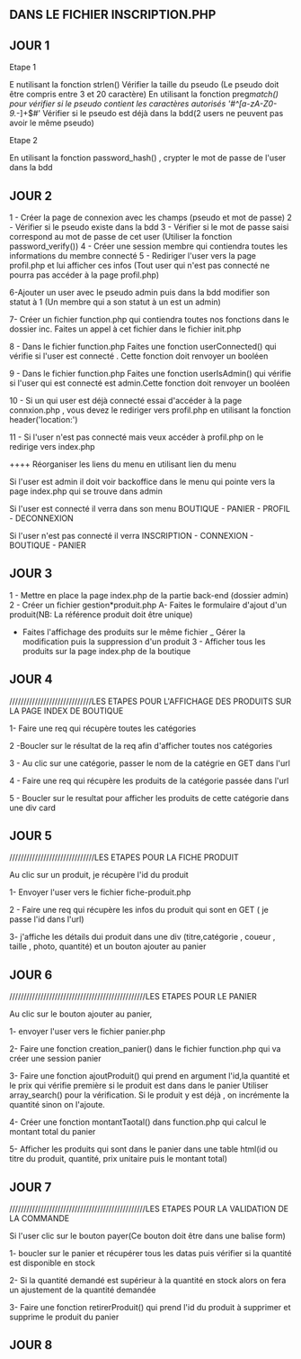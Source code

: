 ## DANS LE FICHIER INSCRIPTION.PHP

## JOUR 1

Etape 1

E nutilisant la fonction strlen() Vérifier la taille du pseudo (Le pseudo doit être compris entre 3 et 20 caractère)
En utilisant la fonction preg*match() pour vérifier si le pseudo contient les caractères autorisés '#^[a-zA-Z0-9.*-]+$#'
Vérifier si le pseudo est déjà dans la bdd(2 users ne peuvent pas avoir le même pseudo)

Etape 2

En utilisant la fonction password_hash() , crypter le mot de passe de l'user dans la bdd

## JOUR 2

1 - Créer la page de connexion avec les champs (pseudo et mot de passe)
2 - Vérifier si le pseudo existe dans la bdd
3 - Vérifier si le mot de passe saisi correspond au mot de passe de cet user (Utiliser la fonction password_verify())
4 - Créer une session membre qui contiendra toutes les informations du membre connecté
5 - Rediriger l'user vers la page profil.php et lui afficher ces infos (Tout user qui n'est pas connecté ne pourra pas accéder à la page profil.php)

6-Ajouter un user avec le pseudo admin puis dans la bdd modifier son statut à 1 (Un membre qui a son statut à un est un admin)

7- Créer un fichier function.php qui contiendra toutes nos fonctions dans le dossier inc. Faites un appel à cet fichier dans le fichier init.php

8 - Dans le fichier function.php Faites une fonction userConnected() qui vérifie si l'user est connecté . Cette fonction doit renvoyer un booléen

9 - Dans le fichier function.php Faites une fonction userIsAdmin() qui vérifie si l'user qui est connecté est admin.Cette fonction doit renvoyer un booléen

10 - Si un qui user est déjà connecté essai d'accéder à la page connxion.php , vous devez le rediriger vers profil.php en utilisant la fonction header('location:')

11 - Si l'user n'est pas connecté mais veux accéder à profil.php on le redirige vers index.php

++++ Réorganiser les liens du menu en utilisant <?php if(): ?> lien du menu <?php endif ?>

Si l'user est admin il doit voir backoffice dans le menu qui pointe vers la page index.php qui se trouve dans admin

Si l'user est connecté il verra dans son menu BOUTIQUE - PANIER - PROFIL - DECONNEXION

Si l'user n'est pas connecté il verra INSCRIPTION - CONNEXION - BOUTIQUE - PANIER

## JOUR 3

1 - Mettre en place la page index.php de la partie back-end (dossier admin)
2 - Créer un fichier gestion*produit.php
A- Faites le formulaire d'ajout d'un produit(NB: La référence produit doit être unique)
* Faites l'affichage des produits sur le même fichier
\_ Gérer la modification puis la suppression d'un produit
3 - Afficher tous les produits sur la page index.php de la boutique

## JOUR 4

/////////////////////////////LES ETAPES POUR L'AFFICHAGE DES PRODUITS SUR LA PAGE INDEX DE BOUTIQUE

1- Faire une req qui récupère toutes les catégories

2 -Boucler sur le résultat de la req afin d'afficher toutes nos catégories

3 - Au clic sur une catégorie, passer le nom de la catégrie en GET dans l'url

4 - Faire une req qui récupère les produits de la catégorie passée dans l'url

5 - Boucler sur le resultat pour afficher les produits de cette catégorie dans une div card

## JOUR 5

//////////////////////////////LES ETAPES POUR LA FICHE PRODUIT

Au clic sur un produit, je récupère l'id du produit

1- Envoyer l'user vers le fichier fiche-produit.php

2 - Faire une req qui récupère les infos du produit qui sont en GET ( je passe l'id dans l'url)

3- j'affiche les détails dui produit dans une div (titre,catégorie , coueur , taille , photo, quantité) et un bouton ajouter au panier

## JOUR 6

////////////////////////////////////////////////LES ETAPES POUR LE PANIER

Au clic sur le bouton ajouter au panier,

1- envoyer l'user vers le fichier panier.php

2- Faire une fonction creation_panier() dans le fichier function.php qui va créer une session panier

3- Faire une fonction ajoutProduit() qui prend en argument l'id,la quantité et le prix qui vérifie première si le produit est dans dans le panier Utiliser array_search() pour la vérification. Si le produit y est déjà , on incrémente la quantité sinon on l'ajoute.

4- Créer une fonction montantTaotal() dans function.php qui calcul le montant total du panier

5- Afficher les produits qui sont dans le panier dans une table html(id ou titre du produit, quantité, prix unitaire puis le montant total)


## JOUR 7

////////////////////////////////////////////////LES ETAPES POUR LA VALIDATION DE LA COMMANDE

Si l'user clic sur le bouton payer(Ce bouton doit être dans une balise form)

1- boucler sur le panier et récupérer tous les datas puis vérifier si la quantité est disponible en stock

2- Si la quantité demandé est supérieur à la quantité en stock alors on fera un ajustement de la quantité demandée

3- Faire une fonction retirerProduit() qui prend l'id du produit à supprimer et supprime le produit du panier


## JOUR 8




